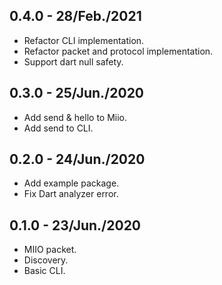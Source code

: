 ## 0.4.0 - 28/Feb./2021

- Refactor CLI implementation.
- Refactor packet and protocol implementation.
- Support dart null safety.

## 0.3.0 - 25/Jun./2020

- Add send & hello to Miio.
- Add send to CLI.

## 0.2.0 - 24/Jun./2020

- Add example package.
- Fix Dart analyzer error.

## 0.1.0 - 23/Jun./2020

- MIIO packet.
- Discovery.
- Basic CLI.